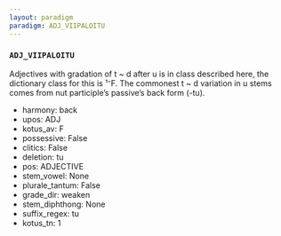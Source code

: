 ```yaml
---
layout: paradigm
paradigm: ADJ_VIIPALOITU
---
```

### ` ADJ_VIIPALOITU `

Adjectives with gradation of t ~ d after u is in class described here, the dictionary class for this is ¹⁻F. The commonest t ~ d variation in u stems comes from nut participle’s passive’s back form (-tu).
* harmony: back
* upos: ADJ
* kotus_av: F
* possessive: False
* clitics: False
* deletion: tu
* pos: ADJECTIVE
* stem_vowel: None
* plurale_tantum: False
* grade_dir: weaken
* stem_diphthong: None
* suffix_regex: tu
* kotus_tn: 1
